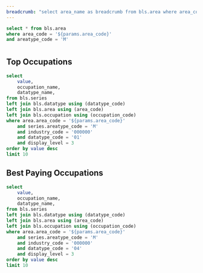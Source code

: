```yaml
---
breadcrumb: "select area_name as breadcrumb from bls.area where area_code = '${params.area_code}' and areatype_code = 'M'"
---
```


```sql metro
select * from bls.area
where area_code = '${params.area_code}'
and areatype_code = 'M'
```

# <Value data={metro} column=area_name/>

## Top Occupations

```sql top_occupations
select
    value,
    occupation_name,
    datatype_name,
from bls.series
left join bls.datatype using (datatype_code)
left join bls.area using (area_code)
left join bls.occupation using (occupation_code)
where area.area_code = '${params.area_code}'
    and series.areatype_code = 'M'
    and industry_code = '000000'
    and datatype_code = '01'
    and display_level = 3
order by value desc
limit 10
```

<BarChart
    data={top_occupations}
    x=occupation_name
    y=value
    swapXY
    yFmt=num0
/>

## Best Paying Occupations

```sql best_paying_occupations
select
    value,
    occupation_name,
    datatype_name,
from bls.series
left join bls.datatype using (datatype_code)
left join bls.area using (area_code)
left join bls.occupation using (occupation_code)
where area.area_code = '${params.area_code}'
    and series.areatype_code = 'M'
    and industry_code = '000000'
    and datatype_code = '04'
    and display_level = 3
order by value desc
limit 10
```

<BarChart
    data={best_paying_occupations}
    x=occupation_name
    y=value
    swapXY
    yFmt=usd0k
/>






